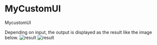 # MyCustomUI
MycustomUI


Depending on input, the output is displayed as the result like the image below.
![result](https://github.com/gentle-ohige/CustomUI-iOS.git/sample/appvideo1.gif)
![result](https://github.com/gentle-ohige/CustomUI-iOS.git/sample/appvideo2.gif)
